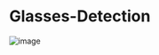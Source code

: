 # Glasses-Detection

![image](https://github.com/user-attachments/assets/78a193b6-0dd8-4879-b4b9-78e12a502a72)
